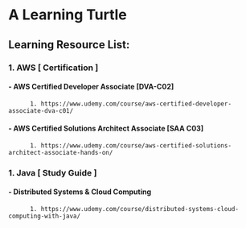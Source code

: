 # A Learning Turtle

## Learning Resource List:

### 1. AWS [ Certification ]      
  #### - AWS Certified Developer Associate [DVA-C02]
          1. https://www.udemy.com/course/aws-certified-developer-associate-dva-c01/
  #### - AWS Certified Solutions Architect Associate [SAA C03]
          1. https://www.udemy.com/course/aws-certified-solutions-architect-associate-hands-on/
### 1. Java [ Study Guide ]
  #### - Distributed Systems & Cloud Computing
          1. https://www.udemy.com/course/distributed-systems-cloud-computing-with-java/
